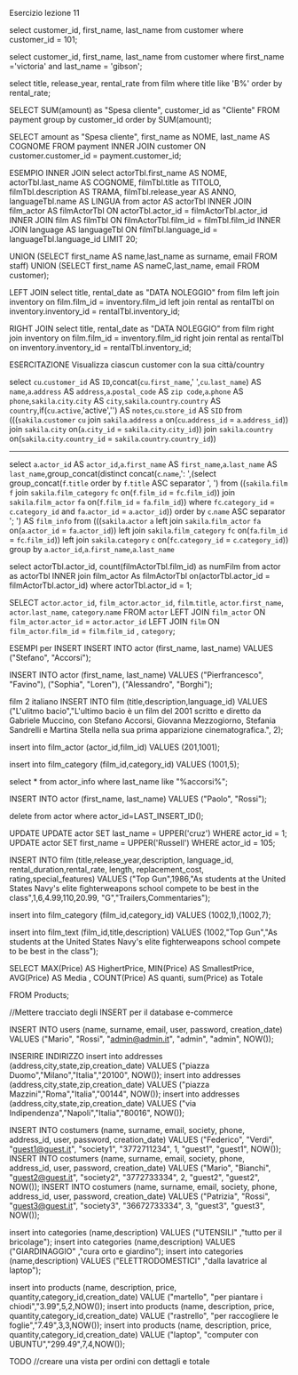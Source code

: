 

Esercizio lezione 11

select customer_id, first_name, last_name from customer where customer_id = 101;

select customer_id, first_name, last_name from customer where first_name ='victoria' and last_name = 'gibson';

select title, release_year, rental_rate from film where title like 'B%' order by rental_rate;

SELECT SUM(amount) as "Spesa cliente", customer_id as "Cliente"  FROM payment group by customer_id order by SUM(amount);

SELECT amount as "Spesa cliente", first_name as NOME, last_name AS COGNOME
FROM payment 
INNER JOIN customer ON customer.customer_id = payment.customer_id;

ESEMPIO INNER JOIN
select actorTbl.first_name AS NOME, actorTbl.last_name AS COGNOME, filmTbl.title as TITOLO, filmTbl.description AS TRAMA, filmTbl.release_year AS ANNO, languageTbl.name AS LINGUA 
from actor AS actorTbl 
INNER JOIN film_actor AS filmActorTbl ON actorTbl.actor_id = filmActorTbl.actor_id 
INNER JOIN film AS filmTbl ON filmActorTbl.film_id = filmTbl.film_id
INNER JOIN language AS languageTbl ON filmTbl.language_id = languageTbl.language_id
LIMIT 20;

UNION
(SELECT first_name AS name,last_name as surname, email FROM staff)
UNION
(SELECT first_name AS nameC,last_name, email FROM customer);


LEFT JOIN
select title, rental_date as "DATA NOLEGGIO" from film
left join inventory on film.film_id = inventory.film_id
left join rental as rentalTbl on inventory.inventory_id = rentalTbl.inventory_id;

RIGHT JOIN
select title, rental_date as "DATA NOLEGGIO" from film
right join inventory on film.film_id = inventory.film_id
right join rental as rentalTbl on inventory.inventory_id = rentalTbl.inventory_id;

ESERCITAZIONE
Visualizza ciascun customer con la sua città/country

select `cu`.`customer_id` AS `ID`,concat(`cu`.`first_name`,' ',`cu`.`last_name`) AS `name`,`a`.`address` AS `address`,`a`.`postal_code` AS `zip code`,`a`.`phone` AS `phone`,`sakila`.`city`.`city` AS `city`,`sakila`.`country`.`country` AS `country`,if(`cu`.`active`,'active','') AS `notes`,`cu`.`store_id` AS `SID` from (((`sakila`.`customer` `cu` join `sakila`.`address` `a` on(`cu`.`address_id` = `a`.`address_id`)) join `sakila`.`city` on(`a`.`city_id` = `sakila`.`city`.`city_id`)) join `sakila`.`country` on(`sakila`.`city`.`country_id` = `sakila`.`country`.`country_id`))

***
select `a`.`actor_id` AS `actor_id`,`a`.`first_name` AS `first_name`,`a`.`last_name` AS `last_name`,group_concat(distinct concat(`c`.`name`,': ',(select group_concat(`f`.`title` order by `f`.`title` ASC separator ', ') 
from ((`sakila`.`film` `f` 
join `sakila`.`film_category` `fc` on(`f`.`film_id` = `fc`.`film_id`)) 
join `sakila`.`film_actor` `fa` on(`f`.`film_id` = `fa`.`film_id`)) where `fc`.`category_id` = `c`.`category_id` and `fa`.`actor_id` = `a`.`actor_id`)) order by `c`.`name` ASC separator '; ') AS `film_info` 
from (((`sakila`.`actor` `a` left join `sakila`.`film_actor` `fa` on(`a`.`actor_id` = `fa`.`actor_id`)) 
left join `sakila`.`film_category` `fc` on(`fa`.`film_id` = `fc`.`film_id`)) left join `sakila`.`category` `c` on(`fc`.`category_id` = `c`.`category_id`)) group by `a`.`actor_id`,`a`.`first_name`,`a`.`last_name`


select actorTbl.actor_id, count(filmActorTbl.film_id) as numFilm from actor as actorTbl
INNER join film_actor As filmActorTbl on(actorTbl.actor_id = filmActorTbl.actor_id) 
where actorTbl.actor_id = 1;


SELECT `actor`.`actor_id`, `film_actor`.`actor_id`, `film`.`title`, `actor`.`first_name`, `actor`.`last_name`, `category`.`name`
FROM `actor` 
	LEFT JOIN `film_actor` ON `film_actor`.`actor_id` = `actor`.`actor_id` 
	LEFT JOIN `film` ON `film_actor`.`film_id` = `film`.`film_id`
	, `category`;

ESEMPI per INSERT
 INSERT INTO actor (first_name, last_name) VALUES ("Stefano", "Accorsi");

INSERT INTO actor (first_name, last_name) VALUES ("Pierfrancesco", "Favino"), ("Sophia", "Loren"), ("Alessandro", "Borghi");


film
2 italiano
INSERT INTO film (title,description,language_id) VALUES ("L'ulitmo bacio","L'ultimo bacio è un film del 2001 scritto e diretto da Gabriele Muccino, con Stefano Accorsi, Giovanna Mezzogiorno, Stefania Sandrelli e Martina Stella nella sua prima apparizione cinematografica.", 2);

 insert into film_actor (actor_id,film_id) VALUES (201,1001);

 insert into film_category (film_id,category_id) VALUES (1001,5);

 select * from actor_info where last_name like "%accorsi%";

 INSERT INTO actor (first_name, last_name) VALUES ("Paolo", "Rossi");

 delete from actor where actor_id=LAST_INSERT_ID();	


UPDATE
 UPDATE  actor SET last_name = UPPER('cruz') WHERE actor_id = 1;
 UPDATE  actor SET first_name = UPPER('Russell') WHERE actor_id = 105;

INSERT INTO film (title,release_year,description, language_id, rental_duration,rental_rate, length, replacement_cost, rating,special_features) VALUES ("Top Gun",1986,"As students at the United States Navy's elite fighterweapons school compete to be best in the class",1,6,4.99,110,20.99, "G","Trailers,Commentaries");

insert into film_category (film_id,category_id) VALUES (1002,1),(1002,7);

insert into film_text (film_id,title,description) VALUES (1002,"Top Gun","As students at the United States Navy's elite fighterweapons school compete to be best in the class");

SELECT MAX(Price) AS HighertPrice, MIN(Price) AS SmallestPrice, AVG(Price) AS Media , COUNT(Price) AS quanti, 
sum(Price) as Totale

FROM Products;

//Mettere tracciato degli INSERT per il database e-commerce


INSERT INTO users (name, surname, email, user, password, creation_date) VALUES ("Mario", "Rossi", "admin@admin.it", "admin", "admin", NOW());

INSERIRE INDIRIZZO
insert into addresses (address,city,state,zip,creation_date) VALUES ("piazza Duomo","Milano","Italia","20100", NOW());
insert into addresses (address,city,state,zip,creation_date) VALUES ("piazza Mazzini","Roma","Italia","00144", NOW());
insert into addresses (address,city,state,zip,creation_date) VALUES ("via Indipendenza","Napoli","Italia","80016", NOW());

INSERT INTO costumers (name, surname, email, society, phone, address_id, user, password, creation_date) VALUES ("Federico", "Verdi", "guest1@guest.it", "society1", "3772711234", 1, "guest1", "guest1", NOW());
 INSERT INTO costumers (name, surname, email, society, phone, address_id, user, password, creation_date) VALUES ("Mario", "Bianchi", "guest2@guest.it", "society2", "3772733334", 2, "guest2", "guest2", NOW());
 INSERT INTO costumers (name, surname, email, society, phone, address_id, user, password, creation_date) VALUES ("Patrizia", "Rossi", "guest3@guest.it", "society3", "36672733334", 3, "guest3", "guest3", NOW());

 insert into categories (name,description) VALUES ("UTENSILI" ,"tutto per il bricolage");
 insert into categories (name,description) VALUES ("GIARDINAGGIO" ,"cura orto e giardino");
 insert into categories (name,description) VALUES ("ELETTRODOMESTICI" ,"dalla lavatrice al laptop");

 insert into products (name, description, price, quantity,category_id,creation_date) VALUE ("martello", "per piantare i chiodi","3.99",5,2,NOW());
 insert into products (name, description, price, quantity,category_id,creation_date) VALUE ("rastrello", "per raccogliere le foglie","7.49",3,3,NOW());
 insert into products (name, description, price, quantity,category_id,creation_date) VALUE ("laptop", "computer con UBUNTU","299.49",7,4,NOW());


TODO
//creare una vista per ordini con dettagli e totale